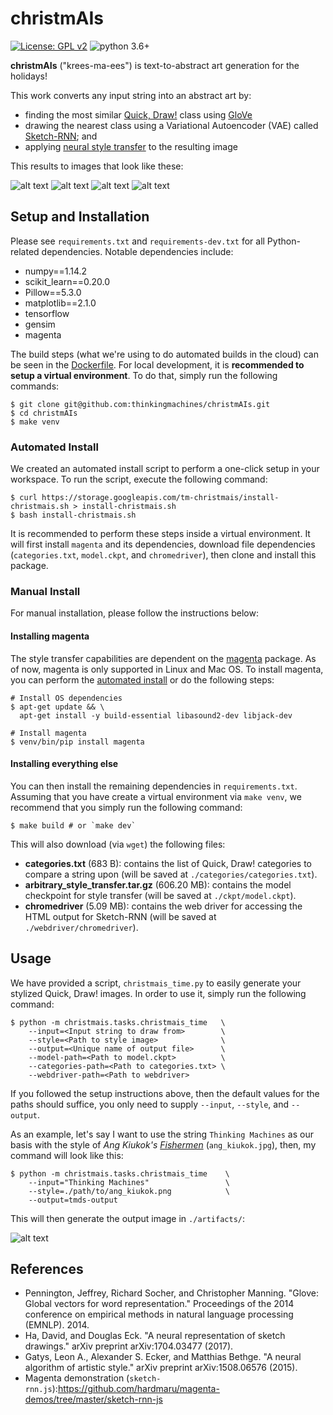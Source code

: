 # christmAIs

[![License: GPL v2](https://img.shields.io/badge/License-GPL%20v2-blue.svg)](https://www.gnu.org/licenses/old-licenses/gpl-2.0.en.html)
![python 3.6+](https://img.shields.io/badge/python-3.6+-blue.svg)

**christmAIs** ("krees-ma-ees") is text-to-abstract art generation for the
holidays!

This work converts any input string into an abstract art by:
- finding the most similar [Quick, Draw!](https://quickdraw.withgoogle.com/data) class using [GloVe](https://nlp.stanford.edu/projects/glove/)
- drawing the nearest class using a Variational Autoencoder (VAE) called [Sketch-RNN](https://arxiv.org/abs/1704.03477); and
- applying [neural style transfer](https://arxiv.org/abs/1508.06576) to the resulting image

This results to images that look like these:

![alt text](https://raw.githubusercontent.com/thinkingmachines/christmAIs/master/assets/book1.png?token=AMWYs0kvUxilng9bnh7zBtURYqfdEz_Vks5cF1o7wA%3D%3D)
![alt text](https://raw.githubusercontent.com/thinkingmachines/christmAIs/master/assets/book2.png?token=AMWYszqRAnam0t9Ra9eWJui4jH7lB3ZVks5cF1p9wA%3D%3D)
![alt text](https://raw.githubusercontent.com/thinkingmachines/christmAIs/master/assets/sf1.png?token=AMWYs0_CfGJaVCn-vmFETfzRrsqMS-gkks5cF1qfwA%3D%3D)
![alt text](https://raw.githubusercontent.com/thinkingmachines/christmAIs/master/assets/truck1.png?token=AMWYsyFZDN1vcPmo_IMp8g5vAyL-B8xwks5cF1rIwA%3D%3D)

## Setup and Installation

Please see `requirements.txt` and `requirements-dev.txt` for all Python-related
dependencies. Notable dependencies include:

- numpy==1.14.2
- scikit_learn==0.20.0
- Pillow==5.3.0
- matplotlib==2.1.0
- tensorflow
- gensim
- magenta

The build steps (what we're using to do automated builds in the cloud) can be
seen in the
[Dockerfile](https://github.com/thinkingmachines/christmAIs/blob/master/Dockerfile).
For local development, it is **recommended to setup a virtual environment**. To
do that, simply run the following commands:

```shell
$ git clone git@github.com:thinkingmachines/christmAIs.git
$ cd christmAIs
$ make venv
```

### Automated Install

We created an automated install script to perform a one-click setup in your
workspace. To run the script, execute the following command:

```shell
$ curl https://storage.googleapis.com/tm-christmais/install-christmais.sh > install-christmais.sh
$ bash install-christmais.sh
```

It is recommended to perform these steps inside a virtual environment. It will
first install `magenta` and its dependencies, download file dependencies
(`categories.txt`, `model.ckpt`, and `chromedriver`), then clone and install
this package.

### Manual Install

For manual installation, please follow the instructions below:

#### Installing magenta

The style transfer capabilities are dependent on the
[magenta](https://github.com/tensorflow/magenta) package. As of now, magenta is
only supported in Linux and Mac OS. To install magenta, you can perform the
[automated install](https://github.com/tensorflow/magenta#automated-install)
or do the following steps:

```shell
# Install OS dependencies 
$ apt-get update && \
  apt-get install -y build-essential libasound2-dev libjack-dev

# Install magenta
$ venv/bin/pip install magenta

```

#### Installing everything else

You can then install the remaining dependencies in `requirements.txt`. Assuming
that you have create a virtual environment via `make venv`, we recommend that
you simply run the following command:

```shell
$ make build # or `make dev`
```

This will also download (via `wget`) the following files:
- **categories.txt** (683 B): contains the list of Quick, Draw! categories to compare a string upon (will be saved at `./categories/categories.txt`).
- **arbitrary_style_transfer.tar.gz** (606.20 MB): contains the model checkpoint for style
    transfer (will be saved at `./ckpt/model.ckpt`).
- **chromedriver** (5.09 MB): contains the web driver for accessing the HTML output for
    Sketch-RNN (will be saved at `./webdriver/chromedriver`).

## Usage

We have provided a script, `christmais_time.py` to easily generate your stylized Quick, Draw! images.
In order to use it, simply run the following command:

```shell
$ python -m christmais.tasks.christmais_time   \
    --input=<Input string to draw from>        \
    --style=<Path to style image>              \
    --output=<Unique name of output file>      \
    --model-path=<Path to model.ckpt>          \
    --categories-path=<Path to categories.txt> \
    --webdriver-path=<Path to webdriver> 
```

If you followed the setup instructions above, then the default values for the
paths should suffice, you only need to supply `--input`, `--style`, and
`--output`.

As an example, let's say I want to use the string `Thinking Machines` as our
basis with the style of *Ang Kiukok's*
[*Fishermen*](https://lifestyle.inquirer.net/263837/starting-bid-ang-kiukok-manansala-p12-million/)
(`ang_kiukok.jpg`), then, my command will look like this:

```shell
$ python -m christmais.tasks.christmais_time    \
    --input="Thinking Machines"                 \
    --style=./path/to/ang_kiukok.png            \
    --output=tmds-output                         
```

This will then generate the output image in `./artifacts/`:

![alt text](https://raw.githubusercontent.com/thinkingmachines/christmAIs/master/assets/tmds.png?token=AMWYszrMQu4tWjV810d4Wu4a1Oe9_3Mpks5cFfEtwA%3D%3D)

## References

- Pennington, Jeffrey, Richard Socher, and Christopher Manning. "Glove: Global vectors for word representation." Proceedings of the 2014 conference on empirical methods in natural language processing (EMNLP). 2014.
- Ha, David, and Douglas Eck. "A neural representation of sketch drawings." arXiv preprint arXiv:1704.03477 (2017).
- Gatys, Leon A., Alexander S. Ecker, and Matthias Bethge. "A neural algorithm of artistic style." arXiv preprint arXiv:1508.06576 (2015).
- Magenta demonstration (`sketch-rnn.js`):https://github.com/hardmaru/magenta-demos/tree/master/sketch-rnn-js 
